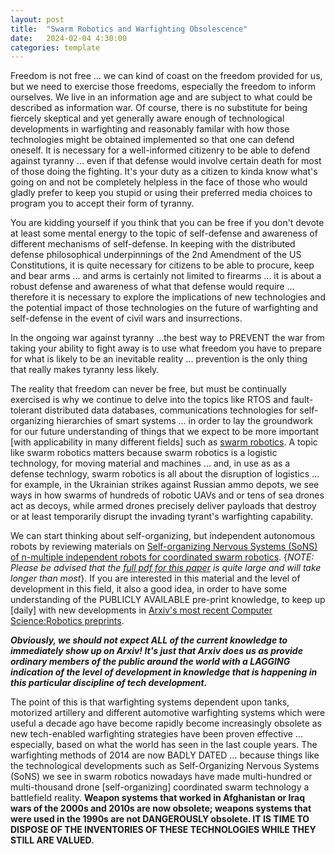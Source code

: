 ```yaml
---
layout: post
title:  "Swarm Robotics and Warfighting Obsolescence"
date:   2024-02-04 4:30:00
categories: template
---
```



Freedom is not free ... we can kind of coast on the freedom provided for us, but we need to exercise those freedoms, especially the freedom to inform ourselves. We live in an information age and are subject to what could be described as information war. Of course, there is no substitute for being fiercely skeptical and yet generally aware enough of technological developments in warfighting and reasonably familar with how those technologies might be obtained implemented so that one can defend oneself. It is necessary for a well-informed citizenry to be able to defend against tyranny ... even if that defense would involve certain death for most of those doing the fighting. It's your duty as a citizen to kinda know what's going on and not be completely helpless in the face of those who would gladly prefer to keep you stupid or using their preferred media choices to program you to accept their form of tyranny.

You are kidding yourself if you think that you can be free if you don't devote at least some mental energy to the topic of self-defense and awareness of different mechanisms of self-defense. In keeping with the distributed defense philosophical underpinnings of the 2nd Amendment of the US Constitutions, it is quite necessary for citizens to be able to procure, keep and bear arms ... and arms is certainly not limited to firearms ... it is about a robust defense and awareness of what that defense would require ... therefore it is necessary to explore the implications of new technologies and the potential impact of those technologies on the future of warfighting and self-defense in the event of civil wars and insurrections. 

In the ongoing war against tyranny ...the best way to PREVENT the war from taking your ability to fight away is to use what freedom you have to prepare for what is likely to be an inevitable reality ... prevention is the only thing that really makes tyranny less likely. 

The reality that freedom can never be free, but must be continually exercised is why we continue to delve into the topics like RTOS and fault-tolerant distributed data databases, communications technologies for self-organizing hierarchies of smart systems ... in order to lay the groundwork for our future understanding of things that we expect to be more important [with applicability in many different fields] such as [swarm robotics](https://web.archive.org/web/20180726044234/https://link.springer.com/content/pdf/10.1007%2F978-3-319-62533-1_15.pdf).  A topic like swarm robotics matters because swarm robotics is a logistic technology, for moving material and machines ... and, in use as as a defense technlogy, swarm robotics is all about the disruption of logistics ... for example, in the Ukrainian strikes against Russian ammo depots, we see ways in how swarms of hundreds of robotic UAVs and or tens of sea drones act as decoys, while armed drones precisely deliver payloads that destroy or at least temporarily disrupt the invading tyrant's warfighting capability.

We can start thinking about self-organizing, but independent autonomous robots by reviewing materials on [Self-organizing Nervous Systems (SoNS) of n-multiple independent robots for coordinated swarm robotics](https://browse.arxiv.org/abs/2401.13103). {*NOTE: Please be advised that the [full pdf for this paper](https://arxiv.org/pdf/2401.13103.pdf) is quite large and will take longer than most*}.  If you are interested in this material and the level of development in this field, it also a good idea, in order to have some understanding of the PUBLICLY AVAILABLE pre-print knowledge, to keep up [daily] with new developments in [Arxiv's most recent Computer Science:Robotics preprints](https://browse.arxiv.org/list/cs.RO/recent). 

***Obviously, we should not expect ALL of the current knowledge to immediately show up on Arxiv! It's just that Arxiv does us as provide ordinary members of the public around the world with a LAGGING indication of the level of development in knowledge that is happening in this particular discipline of tech development.***  

The point of this is that warfighting systems dependent upon tanks, motorized artillery and different automotive warfighting systems which were useful a decade ago have become rapidly become increasingly obsolete as new tech-enabled warfighting strategies have been proven effective ... especially, based on what the world has seen in the last couple years.  The warfighting methods of 2014 are now BADLY DATED ... because things like the technological developments such as Self-Organizing Nervous Systems (SoNS) we see in swarm robotics nowadays have made multi-hundred or multi-thousand drone [self-organizing] coordinated swarm technology a battlefield reality.  **Weapon systems that worked in Afghanistan or Iraq wars of the 2000s and 2010s are now obsolete; weapons systems that were used in the 1990s are not DANGEROUSLY obsolete.  IT IS TIME TO DISPOSE OF THE INVENTORIES OF THESE TECHNOLOGIES WHILE THEY STILL ARE VALUED.**

